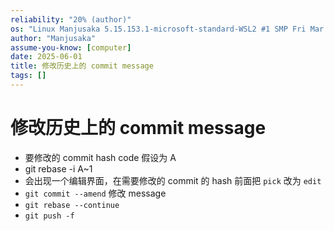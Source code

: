 ```yaml
---
reliability: "20% (author)"
os: "Linux Manjusaka 5.15.153.1-microsoft-standard-WSL2 #1 SMP Fri Mar 29 23:14:13 UTC 2024 x86_64 x86_64 x86_64 GNU/Linux"
author: "Manjusaka"
assume-you-know: [computer]
date: 2025-06-01
title: 修改历史上的 commit message
tags: []
---
```


# 修改历史上的 commit message

- 要修改的 commit hash code 假设为 A
- git rebase -i A~1
- 会出现一个编辑界面，在需要修改的 commit 的 hash 前面把 `pick` 改为 `edit`
- `git commit --amend` 修改 message
- `git rebase --continue`
- `git push -f`
